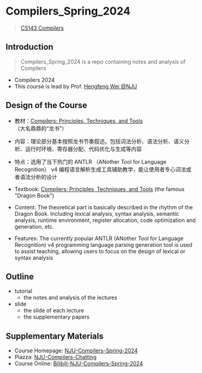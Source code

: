 # Compilers_Spring_2024

> [CS143 Compilers](https://web.stanford.edu/class/cs143/)

## Introduction

> Compilers_Spring_2024 is a repo containing notes and analysis of Compilers

- Compilers 2024
- This course is lead by Prof. [Hengfeng Wei @NJU](https://github.com/hengxin)

## Design of the Course

- 教材：[Compilers: Principles, Techniques, and Tools](https://zh.wikipedia.org/wiki/%E7%BC%96%E8%AF%91%E5%8E%9F%E7%90%86_(%E6%95%99%E6%9D%90)) （大名鼎鼎的“龙书”）
- 内容：理论部分基本按照龙书节奏叙述。包括词法分析、语法分析、语义分析、运行时环境、寄存器分配、代码优化与生成等内容
- 特点：选用了当下热门的 ANTLR （ANother Tool for Language Recognition） v4 编程语言解析生成工具辅助教学，能让使用者专心词法或者语法分析的设计

- Textbook: [Compilers: Principles, Techniques, and Tools](https://zh.wikipedia.org/wiki/%E7%BC%96%E8%AF%91%E5%8E%9F%E7%90%86_(%E6%95%99%E6%9D%90)) (the famous "Dragon Book")
- Content: The theoretical part is basically described in the rhythm of the Dragon Book. Including lexical analysis, syntax analysis, semantic analysis, runtime environment, register allocation, code optimization and generation, etc.
- Features: The currently popular ANTLR (ANother Tool for Language Recognition) v4 programming language parsing generation tool is used to assist teaching, allowing users to focus on the design of lexical or syntax analysis

## Outline

- tutorial
  - the notes and analysis of the lectures
- slide
  - the slide of each lecture
  - the supplementary papers

## Supplementary Materials
- Course Homepage: [NJU-Compilers-Spring-2024](http://docs.compilers.cpl.icu/#/)
- Piazza: [NJU-Compilers-Chatting](https://2024-compilers-at-software-nju.zulipchat.com/#narrow/stream/419310-general)
- Course Online: [Bilibili-NJU-Compilers-Spring-2024](https://space.bilibili.com/479141149/channel/collectiondetail?sid=2312309)

